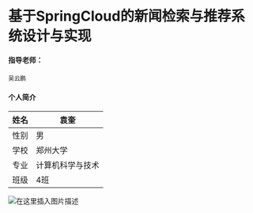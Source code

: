 
# 基于SpringCloud的新闻检索与推荐系统设计与实现
#### 指导老师：
	吴云鹏
#### 个人简介

 
|姓名| 袁奎 |
|--|--|
|  性别| 男 |
|  学校|郑州大学 |
|  专业|计算机科学与技术 |
|  班级| 4班 |

![在这里插入图片描述]("https://github.com/valiantkui/graduation/yuankui.jpg"=30x30)
